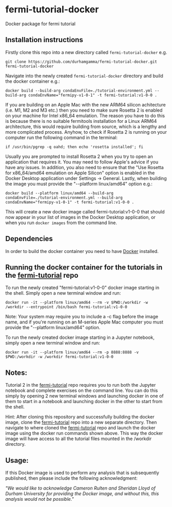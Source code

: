 # fermi-tutorial-docker
Docker package for fermi tutorial

## Installation instructions

Firstly clone this repo into a new directory called ```fermi-tutorial-docker``` e.g.

```git clone https://github.com/durhamgamma/fermi-tutorial-docker.git fermi-tutorial-docker```

Navigate into the newly created ```fermi-tutorial-docker``` directory and build the docker container e.g.:

```docker build --build-arg condaEnvFile=./tutorial-environment.yml --build-arg condaEnvName="fermipy-v1-0-1" -t fermi-tutorial:v1-0-0 .```

If you are building on an Apple Mac with the new ARM64 silicon achitecture (i.e. M1, M2 and M3 etc.) then you need to make sure Rosetta 2 is enabled on your machine for Intel x86_64 emulation. The reason you have to do this is because there is no suitable fermitools installation for a Linux ARM64 architecture, this would require building from source, which is a lengthy and more complicated process. Anyhow, to check if Rosetta 2 is running on your computer run the following command in the terminal:

```if /usr/bin/pgrep -q oahd; then echo 'rosetta installed'; fi```

Usually you are prompted to install Rosetta 2 when you try to open an application that requires it. You may need to follow Apple's advice if you have any issues. In addition, you also need to ensure that the "Use Rosetta for x86_64/amd64 emulation on Apple Silicon" option is enabled in the Docker Desktop application under Settings -> General. Lastly, when building the image you must provide the "--platform linux/amd64" option e.g.:

```docker build --platform linux/amd64 --build-arg condaEnvFile=./tutorial-environment.yml --build-arg condaEnvName="fermipy-v1-0-1" -t fermi-tutorial:v1-0-0 .```

This will create a new docker image called fermi-tutorial:v1-0-0 that should now appear in your list of images in the Docker Desktop application, or when you run ```docker images``` from the command line.

## Dependencies

In order to build the docker container you need to have [Docker](https://www.docker.com) installed.

## Running the docker container for the tutorials in the [fermi-tutorial](https://github.com/durhamgamma/fermi-tutorial) repo

To run the newly created "fermi-tutorial:v1-0-0" docker image starting in the shell. Simply open a new terminal window and run:

```docker run -it --platform linux/amd64 --rm -v $PWD:/workdir -w /workdir --entrypoint /bin/bash fermi-tutorial:v1-0-0```

Note: Your system may require you to include a -c flag before the image name, and if you're running on an M-series Apple Mac computer you must provide the "--platform linux/amd64" option.

To run the newly created docker image starting in a Jupyter notebook, simply open a new terminal window and run:

```docker run -it --platform linux/amd64 --rm -p 8888:8888 -v $PWD:/workdir -w /workdir fermi-tutorial:v1-0-0```

## Notes:

Tutorial 2 in the [fermi-tutorial](https://github.com/durhamgamma/fermi-tutorial) repo requires you to run both the Jupyter notebook and complete exercises on the command line. You can do this simply by opening 2 new terminal windows and launching docker in one of them to start in a notebook and launching docker in the other to start from the shell.

Hint: After cloning this repository and successfully building the docker image, clone the [fermi-tutorial](https://github.com/durhamgamma/fermi-tutorial) repo into a new separate directory. Then navigate to where
cloned the [fermi-tutorial](https://github.com/durhamgamma/fermi-tutorial) repo and launch the docker image using the docker run commands shown above. This way the docker image will have access to all the tutorial files mounted in the /workdir directory.

## Usage:

If this Docker image is used to perform any analysis that is subsequently published, then please include the following acknowledgment:

*"We would like to acknowledge Cameron Rulten and Sheridan Lloyd of Durham University for providing the Docker image, and without this, this analysis would not be possible."*
